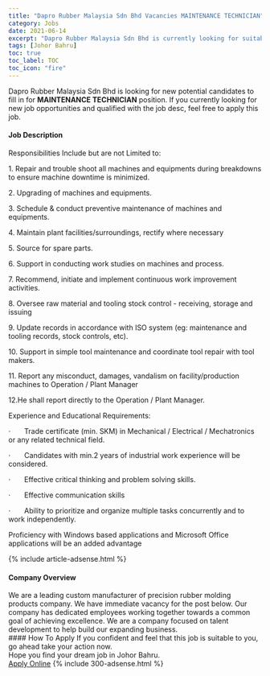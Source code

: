 ```yaml
---
title: "Dapro Rubber Malaysia Sdn Bhd Vacancies MAINTENANCE TECHNICIAN" 
category: Jobs 
date: 2021-06-14 
excerpt: "Dapro Rubber Malaysia Sdn Bhd is currently looking for suitable person to fill in the MAINTENANCE TECHNICIAN which based in Johor Bahru" 
tags: [Johor Bahru] 
toc: true 
toc_label: TOC 
toc_icon: "fire" 
--- 
```


<p>Dapro Rubber Malaysia Sdn Bhd is looking for new potential candidates to fill in for <b>MAINTENANCE TECHNICIAN</b> position. If you currently looking for new job opportunities and qualified with the job desc, feel free to apply this job.
</p><div><div><h4>Job Description</h4></div><div><div><span><div><p>Responsibilities Include but are not Limited to:</p><p>1. Repair and trouble shoot all machines and equipments during breakdowns to ensure machine downtime is minimized.</p><p>2. Upgrading of machines and equipments.</p><p>3. Schedule &amp; conduct preventive maintenance of machines and equipments.</p><p>4. Maintain plant facilities/surroundings, rectify where necessary</p><p>5. Source for spare parts.</p><p>6. Support in conducting work studies on machines and process.</p><p>7. Recommend, initiate and implement continuous work improvement activities.</p><p>8. Oversee raw material and tooling stock control - receiving, storage and issuing</p><p>9. Update records in accordance with ISO system (eg: maintenance and tooling records, stock controls, etc).</p><p>10. Support in simple tool maintenance and coordinate tool repair with tool makers.</p><p>11. Report any misconduct, damages, vandalism on facility/production machines to Operation / Plant Manager</p><p>12.He shall report directly to the Operation / Plant Manager.</p><p>Experience and Educational Requirements:</p><p>&#183;&#160;&#160;&#160;&#160;&#160;&#160;&#160;Trade certificate (min. SKM)&#160;in Mechanical / Electrical / Mechatronics or any related technical field.</p><p>&#183;&#160;&#160;&#160;&#160;&#160;&#160;&#160;Candidates with min.2 years of industrial work experience will be considered.</p><p>&#183;&#160;&#160;&#160;&#160;&#160;&#160;&#160;Effective critical thinking and problem solving skills.</p><p>&#183;&#160;&#160;&#160;&#160;&#160;&#160;&#160;Effective communication skills</p><p>&#183;&#160;&#160;&#160;&#160;&#160;&#160;&#160;Ability to prioritize and organize multiple tasks concurrently and to work independently.</p><p>Proficiency with Windows based applications and Microsoft Office applications will be an added advantage</p></div></span></div></div></div> 
{% include article-adsense.html %} 
<div><div><h4>Company Overview</h4></div><div><div><span><div><div>We are a leading custom manufacturer of precision rubber molding products company. We have immediate vacancy for the post below. Our company has&#160;dedicated employees working together towards a common goal of achieving excellence. We are a company focused on talent development to help build our expanding business.</div></div></span></div></div></div> 
#### How To Apply 
If you confident and feel that this job is suitable to you, go ahead take your action now. <br/> 
Hope you find your dream job in Johor Bahru. <br/> 
<a href="https://www.jobstreet.com.my/en/job/maintenance-technician-4589425?jobId=jobstreet-my-job-4589425&" class="btn btn--info" target="_blank" rel="nofollow noopenner">Apply Online</a> 
{% include 300-adsense.html %} 